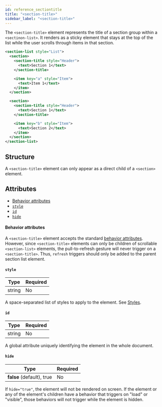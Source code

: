 ```yaml
---
id: reference_sectiontitle
title: "<section-title>"
sidebar_label: "<section-title>"
---
```


The `<section-title>` element represents the title of a section group within a `<sectinon-list>`. It renders as a sticky element that stays at the top of the list while the user scrolls through items in that section.

```xml
<section-list style="List">
  <section>
    <section-title style="Header">
      <text>Section 1</text>
    </section-title>

    <item key="a" style="Item">
      <text>Item 1</text>
    </item>
  </section>

  <section>
    <section-title style="Header">
      <text>Section 1</text>
    </section-title>

    <item key="b" style="Item">
      <text>Section 2</text>
    </item>
  </section>
</section-list>
```

## Structure
A `<section-title>` element can only appear as a direct child of a `<section>` element.

## Attributes
* [Behavior attributes](#behavior-attributes)
* [`style`](#style)
* [`id`](#id)
* [`hide`](#hide)

#### Behavior attributes
A `<section-title>` element accepts the standard [behavior attributes](/docs/reference_behavior_attributes). However, since `<section-title>` elements can only be children of scrollable `<section-list>` elements, the pull-to-refresh gesture will never trigger on a `<section-title>`. Thus, `refresh` triggers should only be added to the parent section list element.

#### `style`
| Type     | Required |
| -------- | -------- |
| string   | No       |

A space-separated list of styles to apply to the element. See [Styles](/docs/reference_style).

#### `id`
| Type     | Required |
| -------- | -------- |
| string   | No       |

A global attribute uniquely identifying the element in the whole document.

#### `hide`
| Type     | Required |
| -------- | -------- |
| **false** (default), true   | No       |

If `hide="true"`, the element will not be rendered on screen. If the element or any of the element's children have a behavior that triggers on "load" or "visible", those behaviors will not trigger while the element is hidden.
